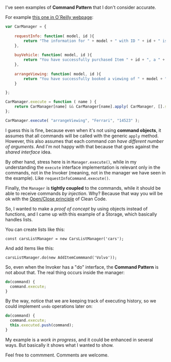 I've seen examples of **Command Pattern** that I don't consider accurate. 

For example [this one in O`Reilly webpage](https://www.oreilly.com/library/view/learning-javascript-design/9781449334840/ch09s08.html): 

```js
var CarManager = {
  
    requestInfo: function( model, id ){
        return "The information for " + model + " with ID " + id + " is foobar";
    },
    
    buyVehicle: function( model, id ){
        return "You have successfully purchased Item " + id + ", a " + model;
    },
    
    arrangeViewing: function( model, id ){
        return "You have successfully booked a viewing of " + model + " ( " + id + " ) ";
    }

};

CarManager.execute = function ( name ) {
    return CarManager[name] && CarManager[name].apply( CarManager, [].slice.call(arguments, 1) );
};

CarManager.execute( "arrangeViewing", "Ferrari", "14523" );

```

I guess this is fine, because even when it's not using **command objects**, it assumes that all commands will be called with the generic `apply` method. However, this also assumes that each command _can have different number of arguments_. And I'm not happy with that because that goes against the _shared interface_ idea.

By other hand, stress here is in `Manager.execute()`, while in my understanding the `execute` interface implementation is relevant only in the commands, not in the Invoker (meaning, not in the manager we have seen in the example). Like `requestInfoCommand.execute()`.

Finally, the `Manager` is **tightly coupled** to the commands, while it should be able to receive commands _by injection_. Why? Because that way you will be ok with the [Open/Close principle](https://en.wikipedia.org/wiki/Open%E2%80%93closed_principle) of Clean Code.

So, I wanted to make a _proof of concept_ by using objects instead of functions, and I came up with this example of a Storage, which basically handles lists. 

You can create lists like this:

`const carsListManager = new CarsListManager('cars');`

And add items like this:

`carsListManager.do(new AddItemCommmand('Volvo'));`

So, even when the Invoker has a "do" interface, the **Command Pattern** is not about that. The real thing occurs inside the manager:

```js
do(command) {
  command.execute;
} 
```

By the way, notice that we are keeping track of executing history, so we could implement `undo` operations later on:

```js
do(command) {
  command.execute;
  this.executed.push(command);
} 
```

My example is a _work in progress_, and it could be enhanced in several ways. But basically it shows what I wanted to show. 

Feel free to commment. Comments are welcome.
 
